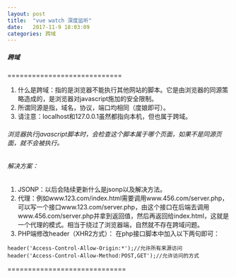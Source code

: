 ```yaml
---
layout: post
title:  "vue watch 深度监听"
date:   2017-11-9 18:03:09
categories: 跨域
---
```

##### 跨域
============================

1. 什么是跨域：指的是浏览器不能执行其他网站的脚本。它是由浏览器的同源策略造成的，是浏览器对javascript施加的安全限制。
2. 所谓同源是指，域名，协议，端口均相同（度娘即可）。
3. 请注意：localhost和127.0.0.1虽然都指向本机，但也属于跨域。

###### 浏览器执行javascript脚本时，会检查这个脚本属于哪个页面，如果不是同源页面，就不会被执行。

###### 解决方案：
1. JSONP：以后会陆续更新什么是jsonp以及解决方法。
2. 代理：例如www.123.com/index.html需要调用www.456.com/server.php，可以写一个接口www.123.com/server.php，由这个接口在后端去调用www.456.com/server.php并拿到返回值，然后再返回给index.html，这就是一个代理的模式。相当于绕过了浏览器端，自然就不存在跨域问题。
3. PHP端修改header（XHR2方式）：
  在php接口脚本中加入以下两句即可：
```
header('Access-Control-Allow-Origin:*');//允许所有来源访问
header('Access-Control-Allow-Method:POST,GET');//允许访问的方式
```


=============================